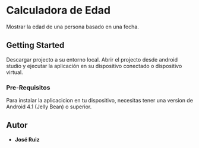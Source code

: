 # Calculadora de Edad

Mostrar la edad de una persona basado en una fecha.

## Getting Started

Descargar projecto a su entorno local. Abrir el projecto desde android studio y ejecutar la aplicación en su dispositivo conectado o dispositivo virtual.

### Pre-Requisitos

Para instalar la aplicacicion en tu dispositivo, necesitas tener una version de Android 4.1 (Jelly Bean) o superior.


## Autor

* **José Ruiz**
